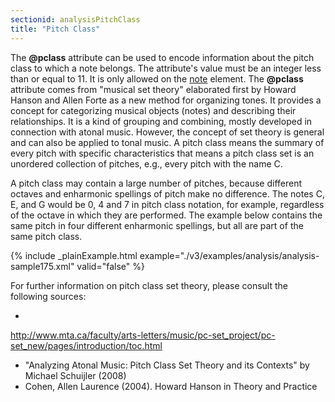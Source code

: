 ```yaml
---
sectionid: analysisPitchClass
title: "Pitch Class"
---
```




The **@pclass** attribute can be used to encode information about the pitch class to
which a note belongs. The attribute's value must be an integer less than or equal
to 11. It
is only allowed on the <a class="link_odd_elementSpec" href="/v3/elements/note">note</a> element. The **@pclass** attribute
comes from "musical set theory" elaborated first by Howard Hanson and Allen Forte
as a new
method for organizing tones. It provides a concept for categorizing musical objects
(notes)
and describing their relationships. It is a kind of grouping and combining, mostly
developed
in connection with atonal music. However, the concept of set theory is general and
can also
be applied to tonal music. A pitch class means the summary of every pitch with specific
characteristics that means a pitch class set is an unordered collection of pitches,
e.g.,
every pitch with the name C.

A pitch class may contain a large number of pitches, because different octaves and
enharmonic spellings of pitch make no difference. The notes C, E, and G would be 0,
4 and 7
in pitch class notation, for example, regardless of the octave in which they are performed.
The example below contains the same pitch in four different enharmonic spellings,
but all
are part of the same pitch class.


{% include _plainExample.html example="./v3/examples/analysis/analysis-sample175.xml" valid="false" %}


For further information on pitch class set theory, please consult the following
sources:


- 
<a class="link_ref" href="http://www.mta.ca/faculty/arts-letters/music/pc-set_project/pc-set_new/pages/introduction/toc.html">http://www.mta.ca/faculty/arts-letters/music/pc-set_project/pc-set_new/pages/introduction/toc.html</a>
- "Analyzing Atonal Music: Pitch Class Set Theory and its Contexts" by Michael Schuijler
(2008)
- Cohen, Allen Laurence (2004). Howard Hanson in Theory and Practice


